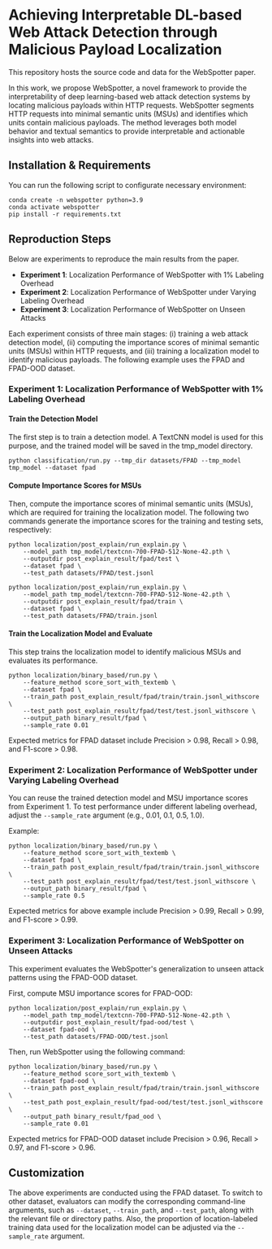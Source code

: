 # Achieving Interpretable DL-based Web Attack Detection through Malicious Payload Localization

This repository hosts the source code and data for the WebSpotter paper.

In this work, we propose WebSpotter, a novel framework to provide the interpretability of deep learning-based web attack detection systems by locating malicious payloads within HTTP requests. WebSpotter segments HTTP requests into minimal semantic units (MSUs) and identifies which units contain malicious payloads. The method leverages both model behavior and textual semantics to provide interpretable and actionable insights into web attacks.

## Installation & Requirements

You can run the following script to configurate necessary environment:

```shell
conda create -n webspotter python=3.9
conda activate webspotter
pip install -r requirements.txt
```

## Reproduction Steps

Below are experiments to reproduce the main results from the paper.

- **Experiment 1**: Localization Performance of WebSpotter with 1% Labeling Overhead
- **Experiment 2**: Localization Performance of WebSpotter under Varying Labeling Overhead
- **Experiment 3**: Localization Performance of WebSpotter on Unseen Attacks

Each experiment consists of three main stages: (i) training a web attack detection model, (ii) computing the importance scores of minimal semantic units (MSUs) within HTTP requests, and (iii) training a localization model to identify malicious payloads. The following example uses the FPAD and FPAD-OOD dataset.

### Experiment 1: Localization Performance of WebSpotter with 1% Labeling Overhead

#### Train the Detection Model

The first step is to train a detection model. A TextCNN model is used for this purpose, and the trained model will be saved in the tmp_model directory.

```
python classification/run.py --tmp_dir datasets/FPAD --tmp_model tmp_model --dataset fpad
```

#### Compute Importance Scores for MSUs

Then, compute the importance scores of minimal semantic units (MSUs), which are required for training the localization model. The following two commands generate the importance scores for the training and testing sets, respectively:

```
python localization/post_explain/run_explain.py \
    --model_path tmp_model/textcnn-700-FPAD-512-None-42.pth \
    --outputdir post_explain_result/fpad/test \
    --dataset fpad \
    --test_path datasets/FPAD/test.jsonl

python localization/post_explain/run_explain.py \
    --model_path tmp_model/textcnn-700-FPAD-512-None-42.pth \
    --outputdir post_explain_result/fpad/train \
    --dataset fpad \
    --test_path datasets/FPAD/train.jsonl
```


#### Train the Localization Model and Evaluate

This step trains the localization model to identify malicious MSUs and evaluates its performance. 

```
python localization/binary_based/run.py \
    --feature_method score_sort_with_textemb \
    --dataset fpad \
    --train_path post_explain_result/fpad/train/train.jsonl_withscore \
    --test_path post_explain_result/fpad/test/test.jsonl_withscore \
    --output_path binary_result/fpad \
    --sample_rate 0.01
```
Expected metrics for FPAD dataset include Precision > 0.98, Recall > 0.98, and F1-score > 0.98.

### Experiment 2: Localization Performance of WebSpotter under Varying Labeling Overhead
You can reuse the trained detection model and MSU importance scores from Experiment 1. To test performance under different labeling overhead, adjust the `--sample_rate` argument (e.g., 0.01, 0.1, 0.5, 1.0).

Example:
```
python localization/binary_based/run.py \
    --feature_method score_sort_with_textemb \
    --dataset fpad \
    --train_path post_explain_result/fpad/train/train.jsonl_withscore \
    --test_path post_explain_result/fpad/test/test.jsonl_withscore \
    --output_path binary_result/fpad \
    --sample_rate 0.5
```
Expected metrics for above example include Precision > 0.99, Recall > 0.99, and F1-score > 0.99.

### Experiment 3: Localization Performance of WebSpotter on Unseen Attacks

This experiment evaluates the WebSpotter's generalization to unseen attack patterns using the FPAD-OOD dataset.

First, compute MSU importance scores for FPAD-OOD:
```
python localization/post_explain/run_explain.py \
    --model_path tmp_model/textcnn-700-FPAD-512-None-42.pth \
    --outputdir post_explain_result/fpad-ood/test \
    --dataset fpad-ood \
    --test_path datasets/FPAD-OOD/test.jsonl
```

Then, run WebSpotter using the following command:
```
python localization/binary_based/run.py \
    --feature_method score_sort_with_textemb \
    --dataset fpad-ood \
    --train_path post_explain_result/fpad/train/train.jsonl_withscore \
    --test_path post_explain_result/fpad-ood/test/test.jsonl_withscore \
    --output_path binary_result/fpad_ood \
    --sample_rate 0.01
```
Expected metrics for FPAD-OOD dataset include Precision > 0.96, Recall > 0.97, and F1-score > 0.96.

## Customization
The above experiments are conducted using the FPAD dataset. To switch to other dataset, evaluators can modify the corresponding command-line arguments, such as `--dataset`, `--train_path`, and `--test_path`, along with the relevant file or directory paths. Also, the proportion of location-labeled training data used for the localization model can be adjusted via the `--sample_rate` argument.




